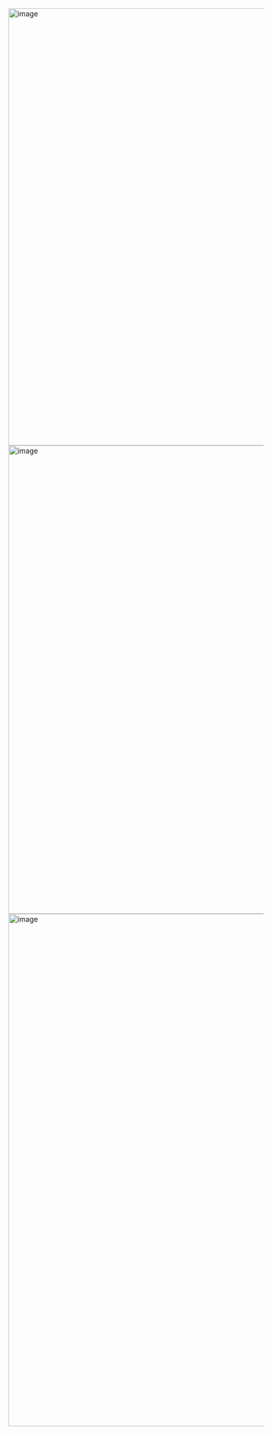 <img width="1919" height="863" alt="image" src="https://github.com/user-attachments/assets/4b96c278-f19f-4adc-9b85-72007986a864" />
<img width="1919" height="925" alt="image" src="https://github.com/user-attachments/assets/6f88b6eb-bb99-4ab9-9cc4-97911ba3dbdc" />
<img width="1919" height="1012" alt="image" src="https://github.com/user-attachments/assets/7e77df27-c391-43c7-a09f-88f5e721bfba" />



